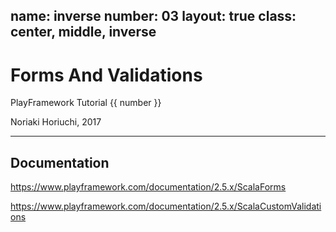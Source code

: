 name: inverse
number: 03
layout: true
class: center, middle, inverse
---
# Forms And Validations

PlayFramework Tutorial {{ number }}

Noriaki Horiuchi, 2017

---

## Documentation

https://www.playframework.com/documentation/2.5.x/ScalaForms

https://www.playframework.com/documentation/2.5.x/ScalaCustomValidations
